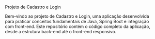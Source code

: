 Projeto de Cadastro e Login

Bem-vindo ao projeto de Cadastro e Login, uma aplicação desenvolvida para praticar conceitos fundamentais de Java, Spring Boot e integração com front-end. Este repositório contém o código completo da aplicação, desde a estrutura back-end até o front-end responsivo.
